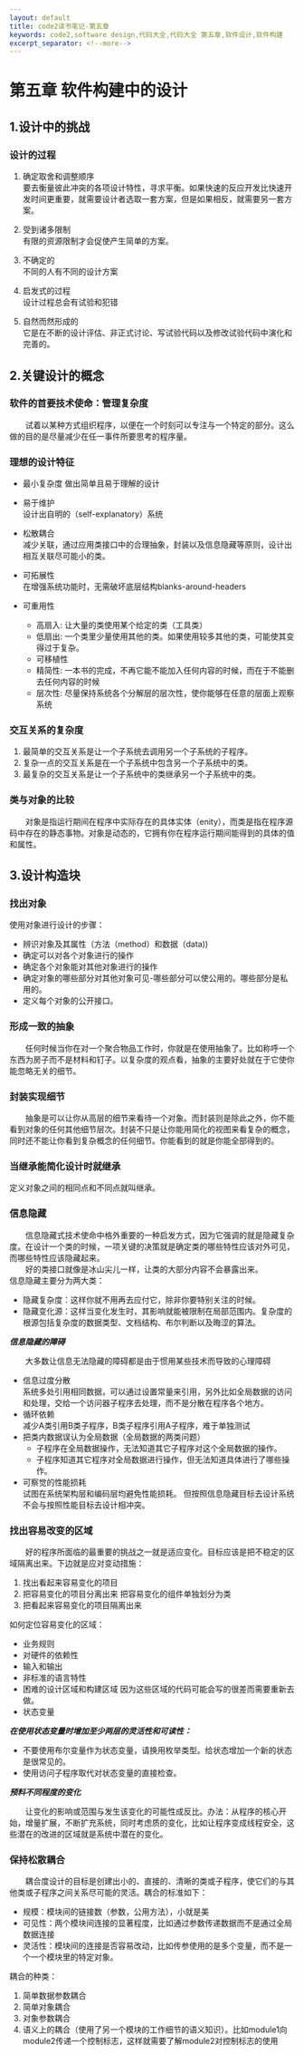```yaml
---
layout: default
title: code2读书笔记-第五章
keywords: code2,software design,代码大全,代码大全 第五章,软件设计,软件构建
excerpt_separator: <!--more-->
---
```


# 第五章 软件构建中的设计

## 1.设计中的挑战

### 设计的过程

1. 确定取舍和调整顺序  
要去衡量彼此冲突的各项设计特性，寻求平衡。如果快速的反应开发比快速开发时间更重要，就需要设计者选取一套方案，但是如果相反，就需要另一套方案。

2. 受到诸多限制  
有限的资源限制才会促使产生简单的方案。

3. 不确定的  
不同的人有不同的设计方案

4. 启发式的过程  
设计过程总会有试验和犯错

5. 自然而然形成的  
它是在不断的设计评估、非正式讨论、写试验代码以及修改试验代码中演化和完善的。

<!--more-->


## 2.关键设计的概念

### 软件的首要技术使命：管理复杂度

&emsp;&emsp;试着以某种方式组织程序，以便在一个时刻可以专注与一个特定的部分。这么做的目的是尽量减少在任一事件所要思考的程序量。

### 理想的设计特征

* 最小复杂度
做出简单且易于理解的设计

* 易于维护  
设计出自明的（self-explanatory）系统

* 松散耦合  
减少关联，通过应用类接口中的合理抽象，封装以及信息隐藏等原则，设计出相互关联尽可能小的类。

- 可拓展性  
在增强系统功能时，无需破坏底层结构blanks-around-headers

- 可重用性
  - 高扇入: 让大量的类使用某个给定的类（工具类）
  - 低扇出: 一个类里少量使用其他的类。如果使用较多其他的类，可能使其变得过于复杂。
  - 可移植性
  - 精简性: 一本书的完成，不再它能不能加入任何内容的时候，而在于不能删去任何内容的时候
  - 层次性: 尽量保持系统各个分解层的层次性，使你能够在任意的层面上观察系统

### 交互关系的复杂度
1. 最简单的交互关系是让一个子系统去调用另一个子系统的子程序。
2. 复杂一点的交互关系是在一个子系统中包含另一个子系统中的类。
3. 最复杂的交互关系是让一个子系统中的类继承另一个子系统中的类。

### 类与对象的比较

&emsp;&emsp;对象是指运行期间在程序中实际存在的具体实体（enity），而类是指在程序源码中存在的静态事物。对象是动态的，它拥有你在程序运行期间能得到的具体的值和属性。

## 3.设计构造块

### 找出对象
使用对象进行设计的步骤：  

- 辨识对象及其属性（方法（method）和数据（data))
- 确定可以对各个对象进行的操作
- 确定各个对象能对其他对象进行的操作
- 确定对象的哪些部分对其他对象可见-哪些部分可以使公用的。哪些部分是私用的。
- 定义每个对象的公开接口。

### 形成一致的抽象

&emsp;&emsp;任何时候当你在对一个聚合物品工作时，你就是在使用抽象了。比如称呼一个东西为房子而不是材料和钉子。以复杂度的观点看，抽象的主要好处就在于它使你能忽略无关的细节。  

### 封装实现细节

&emsp;&emsp;抽象是可以让你从高层的细节来看待一个对象。而封装则是除此之外，你不能看到对象的任何其他细节层次。封装不只是让你能用简化的视图来看复杂的概念，同时还不能让你看到复杂概念的任何细节。你能看到的就是你能全部得到的。

### 当继承能简化设计时就继承

定义对象之间的相同点和不同点就叫继承。

### 信息隐藏

&emsp;&emsp;信息隐藏式技术使命中格外重要的一种启发方式，因为它强调的就是隐藏复杂度。在设计一个类的时候，一项关键的决策就是确定类的哪些特性应该对外可见，而哪些特性应该隐藏起来。  
&emsp;&emsp;好的类接口就像是冰山尖儿一样，让类的大部分内容不会暴露出来。  
信息隐藏主要分为两大类：

- 隐藏复杂度：这样你就不用再去应付它，除非你要特别关注的时候。 
- 隐藏变化源：这样当变化发生时，其影响就能被限制在局部范围内。复杂度的根源包括复杂度的数据类型、文档结构、布尔判断以及晦涩的算法。

***信息隐藏的障碍***

&emsp;&emsp;大多数让信息无法隐藏的障碍都是由于惯用某些技术而导致的心理障碍

- 信息过度分散  
系统多处引用相同数据，可以通过设置常量来引用，另外比如全局数据的访问和处理，交给一个访问器子程序去处理，而不是分散在程序各个地方。
- 循环依赖  
减少A类引用B类子程序，B类子程序引用A子程序，难于单独测试
- 把类内数据误认为全局数据（全局数据的两类问题） 
  + 子程序在全局数据操作，无法知道其它子程序对这个全局数据的操作。  
  + 子程序知道其它程序对全局数据进行操作，但无法知道具体进行了哪些操作。  
- 可察觉的性能损耗  
试图在系统架构层和编码层均避免性能损耗。 但按照信息隐藏目标去设计系统不会与按照性能目标去设计相冲突。

### 找出容易改变的区域

&emsp;&emsp;好的程序所面临的最重要的挑战之一就是适应变化。目标应该是把不稳定的区域隔离出来。下边就是应对变动措施：  

1. 找出看起来容易变化的项目
2. 把容易变化的项目分离出来
把容易变化的组件单独划分为类
3. 把看起来容易变化的项目隔离出来  

如何定位容易变化的区域：

- 业务规则
- 对硬件的依赖性
- 输入和输出
- 非标准的语言特性
- 困难的设计区域和构建区域
因为这些区域的代码可能会写的很差而需要重新去做。
- 状态变量

***在使用状态变量时增加至少两层的灵活性和可读性：***

- 不要使用布尔变量作为状态变量，请换用枚举类型。给状态增加一个新的状态是很常见的。  
- 使用访问子程序取代对状态变量的直接检查。

***预料不同程度的变化***

&emsp;&emsp;让变化的影响或范围与发生该变化的可能性成反比。办法：从程序的核心开始，增量扩展，不断扩充系统，同时考虑质的变化，比如让程序变成线程安全，这些潜在的改进的区域就是系统中潜在的变化。

### 保持松散耦合

&emsp;&emsp;耦合度设计的目标是创建出小的、直接的、清晰的类或子程序，使它们的与其他类或子程序之间关系尽可能的灵活。耦合的标准如下：

- 规模：模块间的链接数（参数，公用方法），小就是美
- 可见性：两个模块间连接的显著程度，比如通过参数传递数据而不是通过全局数据连接
- 灵活性：模块间的连接是否容易改动，比如传参使用的是多个变量，而不是一个一个模块里的特定对象。

耦合的种类：

1. 简单数据参数耦合
2. 简单对象耦合
3. 对象参数耦合
4. 语义上的耦合（使用了另一个模块的工作细节的语义知识）。比如module1向module2传递一个控制标志，这样就需要了解module2对控制标志的使用




